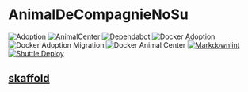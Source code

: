 # AnimalDeCompagnieNoSu

[![Adoption](https://github.com/futugyou/AnimalDeCompagnieNoSu/actions/workflows/adoption.yml/badge.svg)](https://github.com/futugyou/AnimalDeCompagnieNoSu/actions/workflows/adoption.yml)
[![AnimalCenter](https://github.com/futugyou/AnimalDeCompagnieNoSu/actions/workflows/animal_center.yml/badge.svg)](https://github.com/futugyou/AnimalDeCompagnieNoSu/actions/workflows/animal_center.yml)
[![Dependabot](https://github.com/futugyou/AnimalDeCompagnieNoSu/actions/workflows/dependabot-auto.yml/badge.svg)](https://github.com/futugyou/AnimalDeCompagnieNoSu/actions/workflows/dependabot-auto.yml)
![Docker Adoption](https://img.shields.io/docker/pulls/futugyousuzu/adoption)
![Docker Adoption Migration](https://img.shields.io/docker/pulls/futugyousuzu/adoption-migration)
![Docker Animal Center](https://img.shields.io/docker/pulls/futugyousuzu/back_animal_center)
[![Markdownlint](https://github.com/futugyou/AnimalDeCompagnieNoSu/actions/workflows/markdownlint.yml/badge.svg)](https://github.com/futugyou/AnimalDeCompagnieNoSu/actions/workflows/markdownlint.yml)
[![Shuttle Deploy](https://github.com/futugyou/AnimalDeCompagnieNoSu/actions/workflows/shuttle.yml/badge.svg)](https://github.com/futugyou/AnimalDeCompagnieNoSu/actions/workflows/shuttle.yml)

## [skaffold](https://skaffold.dev/docs/)
